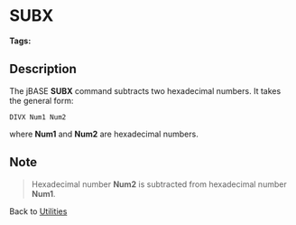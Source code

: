 # SUBX

<PageHeader />

**Tags:**
<badge text='subtracting hexadecimal numbers' vertical='middle' />

## Description

The jBASE **SUBX** command subtracts two hexadecimal numbers. It takes the general form:

```
DIVX Num1 Num2
```

where **Num1** and **Num2** are hexadecimal numbers.

## Note

> Hexadecimal number **Num2** is subtracted from hexadecimal number **Num1**.

Back to [Utilities](./../utilities)

  
<PageFooter />
